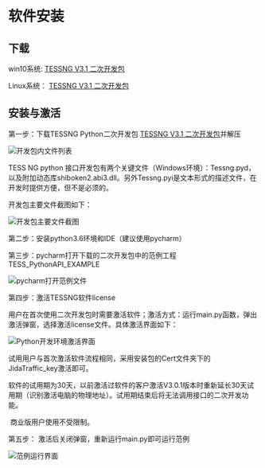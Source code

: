 # 软件安装

## 下载

win10系统: [TESSNG V3.1 二次开发包](https://www.jidatraffic.com/#/simulation)

Linux系统： [TESSNG V3.1 二次开发包](https://www.jidatraffic.com/#/simulation)

## 安装与激活

第一步：下载TESSNG Python二次开发包 [TESSNG V3.1 二次开发包](https://www.jidatraffic.com/#/simulation)并解压

![开发包内文件列表](/img/开发包内文件列表.png)

TESS NG python 接口开发包有两个关键文件（Windows环境）：Tessng.pyd，以及附加动态库shiboken2.abi3.dll。另外Tessng.pyi是文本形式的描述文件，在开发时提供方便，但不是必须的。

开发包主要文件截图如下：

![开发包主要文件截图](/img/图1开发包主要文件截图-1701432099995-18.png)

第二步：安装python3.6环境和IDE（建议使用pycharm）

第三步：pycharm打开下载的二次开发包中的范例工程TESS_PythonAPI_EXAMPLE

![pycharm打开范例文件](/img/pycharm打开范例文件.png)

第四步：激活TESSNG软件license

用户在首次使用二次开发包时需要激活软件；激活方式：运行main.py函数，弹出激活弹窗，选择激活license文件。具体激活界面如下：

![Python开发环境激活界面](/img/图2Python开发环境激活界面.jpg)

试用用户与首次激活软件流程相同，采用安装包的Cert文件夹下的JidaTraffic_key激活即可。

​    软件的试用期为30天，以前激活过软件的客户激活V3.0.1版本时重新延长30天试用期（识别激活电脑的物理地址）。试用期结束后将无法调用接口的二次开发功能。

​    商业版用户使用不受限制。

第五步： 激活后关闭弹窗，重新运行main.py即可运行范例

![范例运行界面](/img/范例运行界面.png)







<!-- ex_nonav -->

